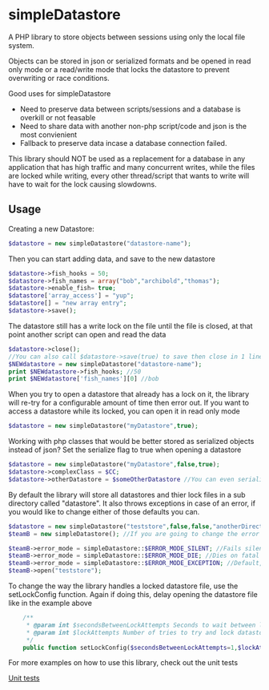 simpleDatastore
===============

A PHP library to store objects between sessions using only the local file system.

Objects can be stored in json or serialized formats and be opened in read only mode or a read/write mode that locks the datastore to prevent overwriting or race conditions.

Good uses for simpleDatastore
* Need to preserve data between scripts/sessions and a database is overkill or not feasable
* Need to share data with another non-php script/code and json is the most convienient
* Fallback to preserve data incase a database connection failed.

This library should NOT be used as a replacement for a database in any application that has high traffic and many concurrent writes, while the files are locked while writing, every other thread/script that wants to write will have to wait for the lock causing slowdowns. 

Usage
-------

Creating a new Datastore:
```php
$datastore = new simpleDatastore("datastore-name");
```
Then you can start adding data, and save to the new datastore
```php
$datastore->fish_hooks = 50;
$datastore->fish_names = array("bob","archibold","thomas");
$datastore->enable_fish= true;
$datastore['array_access'] = "yup";
$datastore[] = "new array entry";
$datastore->save();
```
The datastore still has a write lock on the file until the file is closed, at that point another script can open and read the data
```php
$datastore->close();
//You can also call $datastore->save(true) to save then close in 1 line
$NEWdatastore = new simpleDatastore("datastore-name");
print $NEWdatastore->fish_hooks; //50
print $NEWdatastore['fish_names'][0] //bob
```

When you try to open a datastore that already has a lock on it, the library will re-try for a configurable amount of time then error out.
If you want to access a datastore while its locked, you can open it in read only mode
```php
$datastore = new simpleDatastore("myDatastore",true);
```

Working with php classes that would be better stored as serialized objects instead of json? Set the serialize flag to true when opening a datastore
```php
$datastore = new simpleDatastore("myDatastore",false,true);
$datastore->complexClass = $CC;
$datastore->otherDatastore = $someOtherDatastore //You can even serialize other simpleDatastore objects if you like. 
```
By default the library will store all datastores and thier lock files in a sub directory called "datastore". It also throws exceptions in case of an error, if you would like to change either of those defaults you can.
```php
$datastore = new simpleDatastore("teststore",false,false,"anotherDirectory"); //Different directory for datastore files
$teamB = new simpleDatastore(); //If you are going to change the error mode, you may want to wait to load the file instead of doing so at instantiation

$teamB->error_mode = simpleDatastore::$ERROR_MODE_SILENT; //Fails silently, will leave datastore null if error on read
$teamB->error_mode = simpleDatastore::$ERROR_MODE_DIE; //Dies on fatal error, ending script execution
$teamB->error_mode = simpleDatastore::$ERROR_MODE_EXCEPTION; //Default, throws exceptions on fatal errors
$teamB->open("teststore");
```
To change the way the library handles a locked datastore file, use the setLockConfig function. Again if doing this, delay opening the datastore file like in the example above
```php
    /**
     * @param int $secondsBetweenLockAttempts Seconds to wait between lock attempts
     * @param int $lockAttempts Number of tries to try and lock datastore
     */
    public function setLockConfig($secondsBetweenLockAttempts=1,$lockAttempts=20)
```

For more examples on how to use this library, check out the unit tests 

[Unit tests](tests/simpleDatastoreTest.php)

